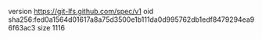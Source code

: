 version https://git-lfs.github.com/spec/v1
oid sha256:fed0a1564d01617a8a75d3500e1b111da0d995762db1edf8479294ea96f63ac3
size 1116

